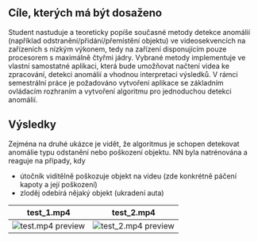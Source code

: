 ## Cíle, kterých má být dosaženo
Student nastuduje a teoreticky popíše současné metody detekce anomálií (například odstranění/přidání/přemístění objektu) ve videosekvencích na zařízeních s nízkým výkonem, tedy na zařízení disponujícím pouze procesorem s maximálně čtyřmi jádry. Vybrané metody implementuje ve vlastní samostatné aplikaci, která bude umožňovat načtení videa ke zpracování, detekci anomálií a vhodnou interpretaci výsledků. V rámci semestrální práce je požadováno vytvoření aplikace se základním ovládacím rozhraním a vytvoření algoritmu pro jednoduchou detekci anomálií.

## Výsledky

Zejména na druhé ukázce je vidět, že algoritmus je schopen detekovat anomálie typu odstanění nebo poškození objektu. NN byla natrénována a reaguje na případy, kdy
- útočník viditělně poškozuje objekt na videu (zde konkrétně páčení kapoty a její poškození)
- zloděj odebírá nějaký objekt (ukradení auta)

test_1.mp4             |  test_2.mp4
:-------------------------:|:-------------------------:
![test.mp4 preview](https://github.com/xbilek26/BP/blob/main/output_preview/test_1.gif)  |  ![test_2.mp4 preview](https://github.com/xbilek26/BP/blob/main/output_preview/test_2.gif)
